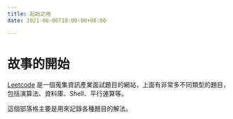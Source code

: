 ```yaml
---
title: 起始之地
date: 2021-06-06T18:00:00+08:00

---
```

# 故事的開始
[Leetcode](https://leetcode.com/) 是一個蒐集資訊產業面試題目的網站，上面有非常多不同類型的題目，包括演算法、資料庫、Shell、平行運算等。

這個部落格主要是用來記錄各種題目的解法。